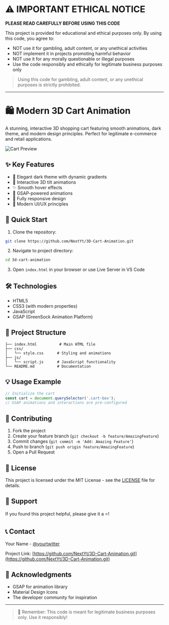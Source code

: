 # ⚠️ IMPORTANT ETHICAL NOTICE

**PLEASE READ CAREFULLY BEFORE USING THIS CODE**

This project is provided for educational and ethical purposes only. By using this code, you agree to:

- NOT use it for gambling, adult content, or any unethical activities
- NOT implement it in projects promoting harmful behavior
- NOT use it for any morally questionable or illegal purposes
- Use the code responsibly and ethically for legitimate business purposes only

> Using this code for gambling, adult content, or any unethical purposes is strictly prohibited.

---

# 🛍️ Modern 3D Cart Animation

A stunning, interactive 3D shopping cart featuring smooth animations, dark theme, and modern design principles. Perfect for legitimate e-commerce and retail applications.

![Cart Preview](assets/preview.gif)

## ✨ Key Features

- 🎨 Elegant dark theme with dynamic gradients
- 💫 Interactive 3D tilt animations
- ✨ Smooth hover effects
- 🌟 GSAP-powered animations
- 📱 Fully responsive design
- 🎯 Modern UI/UX principles

## 🚀 Quick Start

1. Clone the repository:
```bash
git clone https://github.com/NextYt/3D-Cart-Animation.git
```

2. Navigate to project directory:
```bash
cd 3d-cart-animation
```

3. Open `index.html` in your browser or use Live Server in VS Code

## 🛠️ Technologies

- HTML5
- CSS3 (with modern properties)
- JavaScript
- GSAP (GreenSock Animation Platform)

## 📁 Project Structure

```
├── index.html          # Main HTML file
├── css/
│   └── style.css      # Styling and animations
├── js/
│   └── script.js      # JavaScript functionality
└── README.md          # Documentation
```

## 💡 Usage Example

```javascript
// Initialize the cart
const cart = document.querySelector('.cart-box');
// GSAP animations and interactions are pre-configured
```

## 🤝 Contributing

1. Fork the project
2. Create your feature branch (`git checkout -b feature/AmazingFeature`)
3. Commit changes (`git commit -m 'Add: Amazing Feature'`)
4. Push to branch (`git push origin feature/AmazingFeature`)
5. Open a Pull Request

## 📝 License

This project is licensed under the MIT License - see the [LICENSE](LICENSE) file for details.

## 🌟 Support

If you found this project helpful, please give it a ⭐️!

## 📞 Contact

Your Name - [@yourtwitter](https://twitter.com/yourtwitter)

Project Link: [https://github.com/NextYt/3D-Cart-Animation.git](https://github.com/NextYt/3D-Cart-Animation.git)

## 🙏 Acknowledgments

- GSAP for animation library
- Material Design Icons
- The developer community for inspiration

---

> 🔔 Remember: This code is meant for legitimate business purposes only. Use it responsibly!